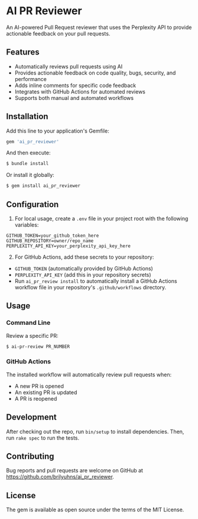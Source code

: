 # AI PR Reviewer

An AI-powered Pull Request reviewer that uses the Perplexity API to provide actionable feedback on your pull requests.

## Features

- Automatically reviews pull requests using AI
- Provides actionable feedback on code quality, bugs, security, and performance
- Adds inline comments for specific code feedback
- Integrates with GitHub Actions for automated reviews
- Supports both manual and automated workflows

## Installation

Add this line to your application's Gemfile:

```ruby
gem 'ai_pr_reviewer'
```

And then execute:
```bash
$ bundle install
```

Or install it globally:
```bash
$ gem install ai_pr_reviewer
```

## Configuration

1. For local usage, create a `.env` file in your project root with the following variables:
```
GITHUB_TOKEN=your_github_token_here
GITHUB_REPOSITORY=owner/repo_name
PERPLEXITY_API_KEY=your_perplexity_api_key_here
```

2. For GitHub Actions, add these secrets to your repository:
- `GITHUB_TOKEN` (automatically provided by GitHub Actions)
- `PERPLEXITY_API_KEY` (add this in your repository secrets)
- Run `ai_pr_review install` to automatically install a GitHub Actions workflow file in your repository's `.github/workflows` directory.


## Usage

### Command Line

Review a specific PR:
```bash
$ ai-pr-review PR_NUMBER
```

### GitHub Actions

The installed workflow will automatically review pull requests when:
- A new PR is opened
- An existing PR is updated
- A PR is reopened

## Development

After checking out the repo, run `bin/setup` to install dependencies. Then, run `rake spec` to run the tests.

## Contributing

Bug reports and pull requests are welcome on GitHub at https://github.com/brilyuhns/ai_pr_reviewer.

## License

The gem is available as open source under the terms of the MIT License. 